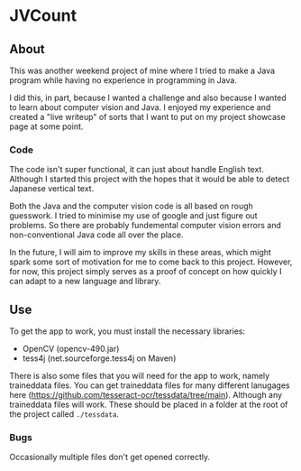 # JVCount
## About
This was another weekend project of mine where I tried to make a Java program while having no experience in programming in Java.

I did this, in part, because I wanted a challenge and also because I wanted to learn about computer vision and Java. I enjoyed my experience and created a "live writeup" of sorts that I want to put on my project showcase page at some point.

### Code
The code isn't super functional, it can just about handle English text. Although I started this project with the hopes that it would be able to detect Japanese vertical text. 

Both the Java and the computer vision code is all based on rough guesswork. I tried to minimise my use of google and just figure out problems. So there are probably fundemental computer vision errors and non-conventional Java code all over the place.

In the future, I will aim to improve my skills in these areas, which might spark some sort of motivation for me to come back to this project. However, for now, this project simply serves as a proof of concept on how quickly I can adapt to a new language and library.

## Use
To get the app to work, you must install the necessary libraries:
- OpenCV (opencv-490.jar)
- tess4j (net.sourceforge.tess4j on Maven)

There is also some files that you will need for the app to work, namely traineddata files. You can get traineddata files for many different lanugages here (https://github.com/tesseract-ocr/tessdata/tree/main). Although any traineddata files will work. These should be placed in a folder at the root of the project called `./tessdata`.

### Bugs
Occasionally multiple files don't get opened correctly.